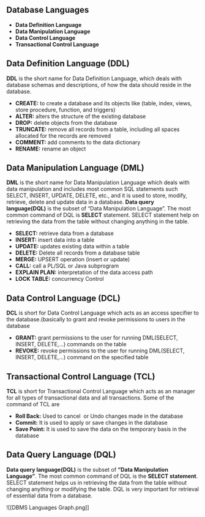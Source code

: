 ## Database Languages

- ****Data Definition Language****
- ****Data Manipulation Language****
- ****Data Control Language****
- ****Transactional Control Language****

## Data Definition Language (DDL)

****DDL**** is the short name for Data Definition Language, which deals with database schemas and descriptions, of how the data should reside in the database.

- ****CREATE:**** to create a database and its objects like (table, index, views, store procedure, function, and triggers)
- ****ALTER:**** alters the structure of the existing database
- ****DROP:**** delete objects from the database
- ****TRUNCATE:**** remove all records from a table, including all spaces allocated for the records are removed
- ****COMMENT:**** add comments to the data dictionary
- ****RENAME:**** rename an object

## Data Manipulation Language (DML)

****DML**** is the short name for Data Manipulation Language which deals with data manipulation and includes most common SQL statements such SELECT, INSERT, UPDATE, DELETE, etc., and it is used to store, modify, retrieve, delete and update data in a database. ****Data query language(DQL)**** is the subset of “Data Manipulation Language”. The most common command of DQL is ****SELECT**** statement. SELECT statement help on retrieving the data from the table without changing anything in the table.

- ****SELECT:**** retrieve data from a database
- ****INSERT:**** insert data into a table
- ****UPDATE:**** updates existing data within a table
- ****DELETE:**** Delete all records from a database table
- ****MERGE:**** UPSERT operation (insert or update)
- ****CALL:**** call a PL/SQL or Java subprogram
- ****EXPLAIN PLAN:**** interpretation of the data access path
- ****LOCK TABLE:**** concurrency Control

## Data Control Language (DCL)

****DCL**** is short for Data Control Language which acts as an access specifier to the database.(basically to grant and revoke permissions to users in the database

- ****GRANT:**** grant permissions to the user for running DML(SELECT, INSERT, DELETE,…) commands on the table
- ****REVOKE:**** revoke permissions to the user for running DML(SELECT, INSERT, DELETE,…) command on the specified table

## Transactional Control Language (TCL)

****TCL**** is short for Transactional Control Language which acts as an manager for all types of transactional data and all transactions. Some of the command of TCL are

- ****Roll Back:**** Used to cancel  or Undo changes made in the database 
- ****Commit:**** It is used to apply or save changes in the database
- ****Save Point:**** It is used to save the data on the temporary basis in the database

## ****Data Query Language (DQL)****

****Data query language(DQL)**** is the subset of ****“Data Manipulation Language”****. The most common command of DQL is the ****SELECT statement****. SELECT statement helps us in retrieving the data from the table without changing anything or modifying the table. DQL is very important for retrieval of essential data from a database.


![[DBMS Languages Graph.png]]
